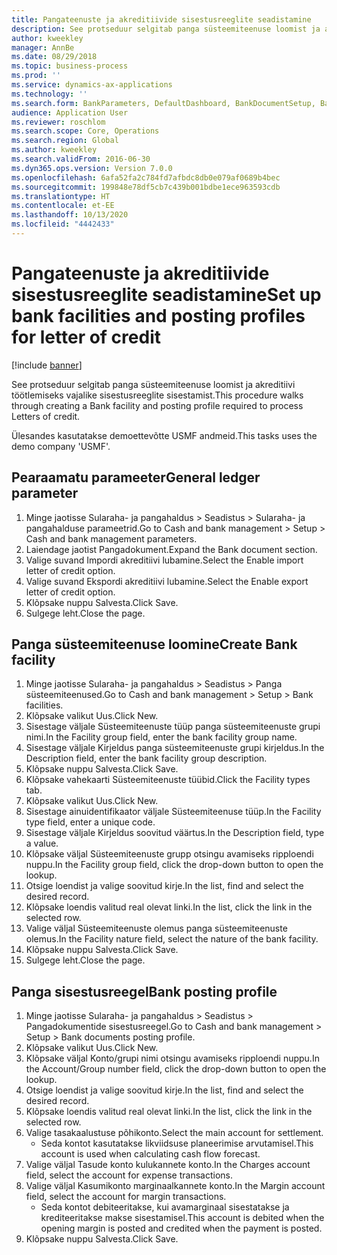 ```yaml
---
title: Pangateenuste ja akreditiivide sisestusreeglite seadistamine
description: See protseduur selgitab panga süsteemiteenuse loomist ja akreditiivi töötlemiseks vajalike sisestusreeglite sisestamist.
author: kweekley
manager: AnnBe
ms.date: 08/29/2018
ms.topic: business-process
ms.prod: ''
ms.service: dynamics-ax-applications
ms.technology: ''
ms.search.form: BankParameters, DefaultDashboard, BankDocumentSetup, BankDocumentPosting
audience: Application User
ms.reviewer: roschlom
ms.search.scope: Core, Operations
ms.search.region: Global
ms.author: kweekley
ms.search.validFrom: 2016-06-30
ms.dyn365.ops.version: Version 7.0.0
ms.openlocfilehash: 6afa52fa2c784fd7afbdc8db0e079af0689b4bec
ms.sourcegitcommit: 199848e78df5cb7c439b001bdbe1ece963593cdb
ms.translationtype: HT
ms.contentlocale: et-EE
ms.lasthandoff: 10/13/2020
ms.locfileid: "4442433"
---
```

# <a name="set-up-bank-facilities-and-posting-profiles-for-letter-of-credit"></a><span data-ttu-id="8c75c-103">Pangateenuste ja akreditiivide sisestusreeglite seadistamine</span><span class="sxs-lookup"><span data-stu-id="8c75c-103">Set up bank facilities and posting profiles for letter of credit</span></span>

[!include [banner](../../includes/banner.md)]

<span data-ttu-id="8c75c-104">See protseduur selgitab panga süsteemiteenuse loomist ja akreditiivi töötlemiseks vajalike sisestusreeglite sisestamist.</span><span class="sxs-lookup"><span data-stu-id="8c75c-104">This procedure walks through creating a Bank facility and posting profile required to process Letters of credit.</span></span> 

<span data-ttu-id="8c75c-105">Ülesandes kasutatakse demoettevõtte USMF andmeid.</span><span class="sxs-lookup"><span data-stu-id="8c75c-105">This tasks uses the demo company 'USMF'.</span></span>






## <a name="general-ledger-parameter"></a><span data-ttu-id="8c75c-106">Pearaamatu parameeter</span><span class="sxs-lookup"><span data-stu-id="8c75c-106">General ledger parameter</span></span>
1. <span data-ttu-id="8c75c-107">Minge jaotisse Sularaha- ja pangahaldus > Seadistus > Sularaha- ja pangahalduse parameetrid.</span><span class="sxs-lookup"><span data-stu-id="8c75c-107">Go to Cash and bank management > Setup > Cash and bank management parameters.</span></span>
2. <span data-ttu-id="8c75c-108">Laiendage jaotist Pangadokument.</span><span class="sxs-lookup"><span data-stu-id="8c75c-108">Expand the Bank document section.</span></span>
3. <span data-ttu-id="8c75c-109">Valige suvand Impordi akreditiivi lubamine.</span><span class="sxs-lookup"><span data-stu-id="8c75c-109">Select the Enable import letter of credit option.</span></span>
4. <span data-ttu-id="8c75c-110">Valige suvand Ekspordi akreditiivi lubamine.</span><span class="sxs-lookup"><span data-stu-id="8c75c-110">Select the Enable export letter of credit option.</span></span>
5. <span data-ttu-id="8c75c-111">Klõpsake nuppu Salvesta.</span><span class="sxs-lookup"><span data-stu-id="8c75c-111">Click Save.</span></span>
6. <span data-ttu-id="8c75c-112">Sulgege leht.</span><span class="sxs-lookup"><span data-stu-id="8c75c-112">Close the page.</span></span>

## <a name="create-bank-facility"></a><span data-ttu-id="8c75c-113">Panga süsteemiteenuse loomine</span><span class="sxs-lookup"><span data-stu-id="8c75c-113">Create Bank facility</span></span>
1. <span data-ttu-id="8c75c-114">Minge jaotisse Sularaha- ja pangahaldus > Seadistus > Panga süsteemiteenused.</span><span class="sxs-lookup"><span data-stu-id="8c75c-114">Go to Cash and bank management > Setup > Bank facilities.</span></span>
2. <span data-ttu-id="8c75c-115">Klõpsake valikut Uus.</span><span class="sxs-lookup"><span data-stu-id="8c75c-115">Click New.</span></span>
3. <span data-ttu-id="8c75c-116">Sisestage väljale Süsteemiteenuste tüüp panga süsteemiteenuste grupi nimi.</span><span class="sxs-lookup"><span data-stu-id="8c75c-116">In the Facility group field, enter the bank facility group name.</span></span>
4. <span data-ttu-id="8c75c-117">Sisestage väljale Kirjeldus panga süsteemiteenuste grupi kirjeldus.</span><span class="sxs-lookup"><span data-stu-id="8c75c-117">In the Description field, enter the bank facility group description.</span></span>
5. <span data-ttu-id="8c75c-118">Klõpsake nuppu Salvesta.</span><span class="sxs-lookup"><span data-stu-id="8c75c-118">Click Save.</span></span>
6. <span data-ttu-id="8c75c-119">Klõpsake vahekaarti Süsteemiteenuste tüübid.</span><span class="sxs-lookup"><span data-stu-id="8c75c-119">Click the Facility types tab.</span></span>
7. <span data-ttu-id="8c75c-120">Klõpsake valikut Uus.</span><span class="sxs-lookup"><span data-stu-id="8c75c-120">Click New.</span></span>
8. <span data-ttu-id="8c75c-121">Sisestage ainuidentifikaator väljale Süsteemiteenuse tüüp.</span><span class="sxs-lookup"><span data-stu-id="8c75c-121">In the Facility type field, enter a unique code.</span></span>
9. <span data-ttu-id="8c75c-122">Sisestage väljale Kirjeldus soovitud väärtus.</span><span class="sxs-lookup"><span data-stu-id="8c75c-122">In the Description field, type a value.</span></span>
10. <span data-ttu-id="8c75c-123">Klõpsake väljal Süsteemiteenuste grupp otsingu avamiseks ripploendi nuppu.</span><span class="sxs-lookup"><span data-stu-id="8c75c-123">In the Facility group field, click the drop-down button to open the lookup.</span></span>
11. <span data-ttu-id="8c75c-124">Otsige loendist ja valige soovitud kirje.</span><span class="sxs-lookup"><span data-stu-id="8c75c-124">In the list, find and select the desired record.</span></span>
12. <span data-ttu-id="8c75c-125">Klõpsake loendis valitud real olevat linki.</span><span class="sxs-lookup"><span data-stu-id="8c75c-125">In the list, click the link in the selected row.</span></span>
13. <span data-ttu-id="8c75c-126">Valige väljal Süsteemiteenuste olemus panga süsteemiteenuste olemus.</span><span class="sxs-lookup"><span data-stu-id="8c75c-126">In the Facility nature field, select the nature of the bank facility.</span></span>
14. <span data-ttu-id="8c75c-127">Klõpsake nuppu Salvesta.</span><span class="sxs-lookup"><span data-stu-id="8c75c-127">Click Save.</span></span>
15. <span data-ttu-id="8c75c-128">Sulgege leht.</span><span class="sxs-lookup"><span data-stu-id="8c75c-128">Close the page.</span></span>

## <a name="bank-posting-profile"></a><span data-ttu-id="8c75c-129">Panga sisestusreegel</span><span class="sxs-lookup"><span data-stu-id="8c75c-129">Bank posting profile</span></span>
1. <span data-ttu-id="8c75c-130">Minge jaotisse Sularaha- ja pangahaldus > Seadistus > Pangadokumentide sisestusreegel.</span><span class="sxs-lookup"><span data-stu-id="8c75c-130">Go to Cash and bank management > Setup > Bank documents posting profile.</span></span>
2. <span data-ttu-id="8c75c-131">Klõpsake valikut Uus.</span><span class="sxs-lookup"><span data-stu-id="8c75c-131">Click New.</span></span>
3. <span data-ttu-id="8c75c-132">Klõpsake väljal Konto/grupi nimi otsingu avamiseks ripploendi nuppu.</span><span class="sxs-lookup"><span data-stu-id="8c75c-132">In the Account/Group number field, click the drop-down button to open the lookup.</span></span>
4. <span data-ttu-id="8c75c-133">Otsige loendist ja valige soovitud kirje.</span><span class="sxs-lookup"><span data-stu-id="8c75c-133">In the list, find and select the desired record.</span></span>
5. <span data-ttu-id="8c75c-134">Klõpsake loendis valitud real olevat linki.</span><span class="sxs-lookup"><span data-stu-id="8c75c-134">In the list, click the link in the selected row.</span></span>
6. <span data-ttu-id="8c75c-135">Valige tasakaalustuse põhikonto.</span><span class="sxs-lookup"><span data-stu-id="8c75c-135">Select the main account for settlement.</span></span>
    * <span data-ttu-id="8c75c-136">Seda kontot kasutatakse likviidsuse planeerimise arvutamisel.</span><span class="sxs-lookup"><span data-stu-id="8c75c-136">This account is used when calculating cash flow forecast.</span></span>  
7. <span data-ttu-id="8c75c-137">Valige väljal Tasude konto kulukannete konto.</span><span class="sxs-lookup"><span data-stu-id="8c75c-137">In the Charges account field, select the account for expense transactions.</span></span>
8. <span data-ttu-id="8c75c-138">Valige väljal Kasumikonto marginaalkannete konto.</span><span class="sxs-lookup"><span data-stu-id="8c75c-138">In the Margin account field, select the account for margin transactions.</span></span>
    * <span data-ttu-id="8c75c-139">Seda kontot debiteeritakse, kui avamarginaal sisestatakse ja krediteeritakse makse sisestamisel.</span><span class="sxs-lookup"><span data-stu-id="8c75c-139">This account is debited when the opening margin is posted and credited when the payment is posted.</span></span>  
9. <span data-ttu-id="8c75c-140">Klõpsake nuppu Salvesta.</span><span class="sxs-lookup"><span data-stu-id="8c75c-140">Click Save.</span></span>

